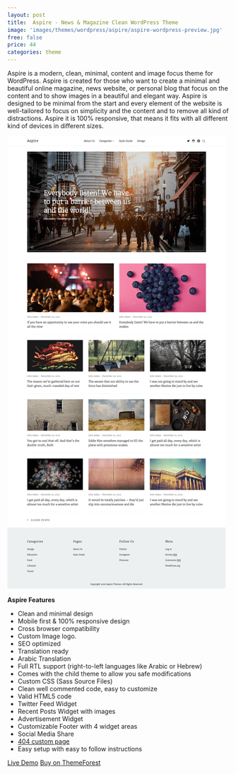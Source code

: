 ```yaml
---
layout: post
title:  Aspire - News & Magazine Clean WordPress Theme
image: 'images/themes/wordpress/aspire/aspire-wordpress-preview.jpg'
free: false
price: 44
categories: theme
---
```


Aspire is a modern, clean, minimal, content and image focus theme for WordPress. Aspire is created for those who want to create a minimal and beautiful online magazine, news website, or personal blog that focus on the content and to show images in a beautiful and elegant way. Aspire is designed to be minimal from the start and every element of the website is well-tailored to focus on simplicity and the content and to remove all kind of distractions. Aspire it is 100% responsive, that means it fits with all different kind of devices in different sizes.

![aspire-wordpress-full-preview](/images/themes/wordpress/aspire/aspire-wordpress-full-preview.png)

**Aspire Features**

- Clean and minimal design
- Mobile first &amp; 100% responsive design
- Cross browser compatibility
- Custom Image logo.
- SEO optimized
- Translation ready
- Arabic Translation
- Full RTL support (right-to-left languages like Arabic or Hebrew)
- Comes with the child theme to allow you safe modifications
- Custom CSS (Sass Source Files)
- Clean well commented code, easy to customize
- Valid HTML5 code
- Twitter Feed Widget
- Recent Posts Widget with images
- Advertisement Widget
- Customizable Footer with 4 widget areas
- Social Media Share
- <a href="http://aspire-wp.aspirethemes.com/404">404 custom page</a>
- Easy setup with easy to follow instructions

<a class="button" href="http://aspire-wp.aspirethemes.com/" target="_blank">Live Demo</a>
<a class="button button--success" href="http://themeforest.net/item/-aspire-news-magazine-clean-wordpress-theme/15086977" target="_blank">Buy on ThemeForest</a>